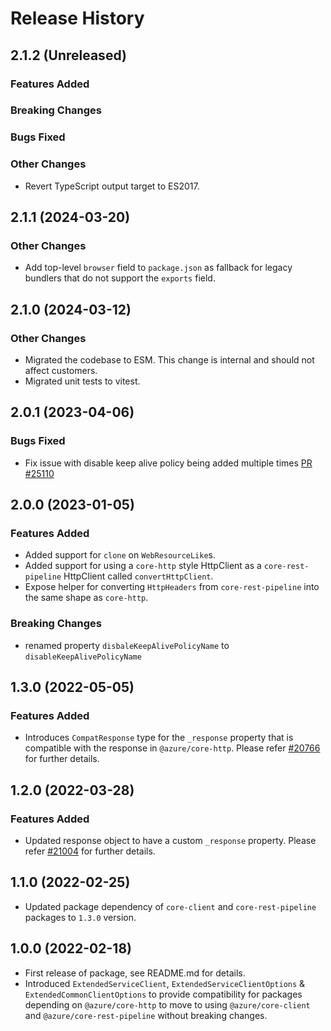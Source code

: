 # Release History

## 2.1.2 (Unreleased)

### Features Added

### Breaking Changes

### Bugs Fixed

### Other Changes

- Revert TypeScript output target to ES2017.

## 2.1.1 (2024-03-20)

### Other Changes

- Add top-level `browser` field to `package.json` as fallback for legacy bundlers that do not support the `exports` field.

## 2.1.0 (2024-03-12)

### Other Changes

- Migrated the codebase to ESM. This change is internal and should not affect customers.
- Migrated unit tests to vitest.

## 2.0.1 (2023-04-06)

### Bugs Fixed

- Fix issue with disable keep alive policy being added multiple times [PR #25110](https://github.com/Azure/azure-sdk-for-js/pull/25110)

## 2.0.0 (2023-01-05)

### Features Added

- Added support for `clone` on `WebResourceLike`s.
- Added support for using a `core-http` style HttpClient as a `core-rest-pipeline` HttpClient called `convertHttpClient`.
- Expose helper for converting `HttpHeaders` from `core-rest-pipeline` into the same shape as `core-http`.

### Breaking Changes

- renamed property `disbaleKeepAlivePolicyName` to `disableKeepAlivePolicyName`

## 1.3.0 (2022-05-05)

### Features Added

- Introduces `CompatResponse` type for the `_response` property that is compatible with the response in `@azure/core-http`. Please refer [#20766](https://github.com/Azure/azure-sdk-for-js/pull/20766) for further details.

## 1.2.0 (2022-03-28)

### Features Added

- Updated response object to have a custom `_response` property. Please refer [#21004](https://github.com/Azure/azure-sdk-for-js/pull/21004) for further details.

## 1.1.0 (2022-02-25)

- Updated package dependency of `core-client` and `core-rest-pipeline` packages to `1.3.0` version.

## 1.0.0 (2022-02-18)

- First release of package, see README.md for details.
- Introduced `ExtendedServiceClient`, `ExtendedServiceClientOptions` & `ExtendedCommonClientOptions` to provide compatibility for packages depending on `@azure/core-http` to move to using `@azure/core-client` and `@azure/core-rest-pipeline` without breaking changes.
